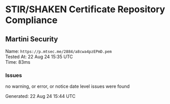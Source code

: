 # STIR/SHAKEN Certificate Repository Compliance

## Martini Security

Name: `https://p.mtsec.me/2884/a8cwa4pzEPmD.pem`\
Tested At: 22 Aug 24 15:35 UTC\
Time: 83ms

### Issues

no warning, or error, or notice date level issues were found

Generated: 22 Aug 24 15:44 UTC